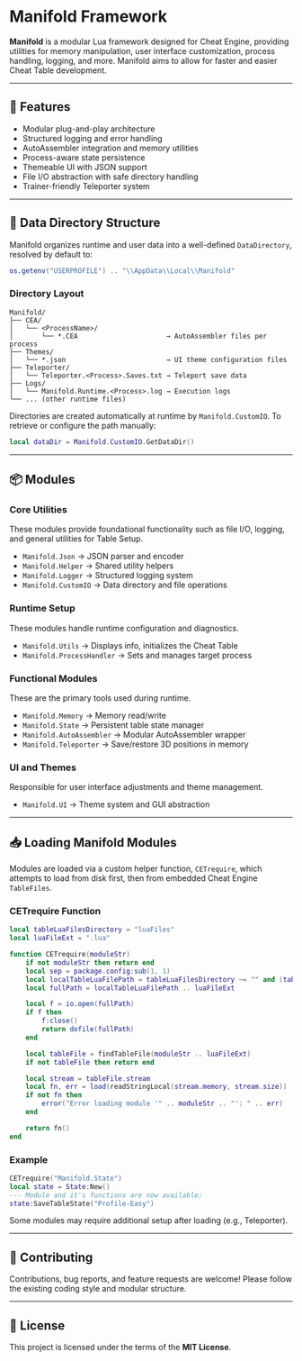 # Manifold Framework

**Manifold** is a modular Lua framework designed for Cheat Engine, providing utilities for memory manipulation, user interface customization, process handling, logging, and more. Manifold aims to allow for faster and easier Cheat Table development.

---

## 🚀 Features

- Modular plug-and-play architecture
- Structured logging and error handling
- AutoAssembler integration and memory utilities
- Process-aware state persistence
- Themeable UI with JSON support
- File I/O abstraction with safe directory handling
- Trainer-friendly Teleporter system

---

## 📁 Data Directory Structure

Manifold organizes runtime and user data into a well-defined `DataDirectory`, resolved by default to:

```lua
os.getenv("USERPROFILE") .. "\\AppData\\Local\\Manifold"
```

### Directory Layout
```
Manifold/
├── CEA/
│   └── <ProcessName>/
│       └── *.CEA                      → AutoAssembler files per process
├── Themes/
│   └── *.json                         → UI theme configuration files
├── Teleporter/
│   └── Teleporter.<Process>.Saves.txt → Teleport save data
├── Logs/
│   └── Manifold.Runtime.<Process>.log → Execution logs
└── ... (other runtime files)
```

Directories are created automatically at runtime by `Manifold.CustomIO`. To retrieve or configure the path manually:

```lua
local dataDir = Manifold.CustomIO.GetDataDir()
```

---


## 📦 Modules

### Core Utilities
These modules provide foundational functionality such as file I/O, logging, and general utilities for Table Setup.

- `Manifold.Json` → JSON parser and encoder
- `Manifold.Helper` → Shared utility helpers
- `Manifold.Logger` → Structured logging system
- `Manifold.CustomIO` → Data directory and file operations

### Runtime Setup
These modules handle runtime configuration and diagnostics.

- `Manifold.Utils` → Displays info, initializes the Cheat Table
- `Manifold.ProcessHandler` → Sets and manages target process

### Functional Modules
These are the primary tools used during runtime.

- `Manifold.Memory` → Memory read/write
- `Manifold.State` → Persistent table state manager
- `Manifold.AutoAssembler` → Modular AutoAssembler wrapper
- `Manifold.Teleporter` → Save/restore 3D positions in memory

### UI and Themes
Responsible for user interface adjustments and theme management.

- `Manifold.UI` → Theme system and GUI abstraction

---

## 📥 Loading Manifold Modules

Modules are loaded via a custom helper function, `CETrequire`, which attempts to load from disk first, then from embedded Cheat Engine `TableFiles`.

### CETrequire Function

```lua
local tableLuaFilesDirectory = "luaFiles"
local luaFileExt = ".lua"

function CETrequire(moduleStr)
    if not moduleStr then return end
    local sep = package.config:sub(1, 1)
    local localTableLuaFilePath = tableLuaFilesDirectory ~= "" and (tableLuaFilesDirectory .. sep .. moduleStr) or moduleStr
    local fullPath = localTableLuaFilePath .. luaFileExt

    local f = io.open(fullPath)
    if f then
        f:close()
        return dofile(fullPath)
    end

    local tableFile = findTableFile(moduleStr .. luaFileExt)
    if not tableFile then return end

    local stream = tableFile.stream
    local fn, err = load(readStringLocal(stream.memory, stream.size))
    if not fn then
        error("Error loading module '" .. moduleStr .. "': " .. err)
    end

    return fn()
end
```

### Example
```lua
CETrequire("Manifold.State")
local state = State:New()
--- Module and it's functions are now available:
state:SaveTableState("Profile-Easy")
```

Some modules may require additional setup after loading (e.g., Teleporter).

---

## 🤝 Contributing

Contributions, bug reports, and feature requests are welcome! Please follow the existing coding style and modular structure.

---

## 📜 License

This project is licensed under the terms of the **MIT License**.
